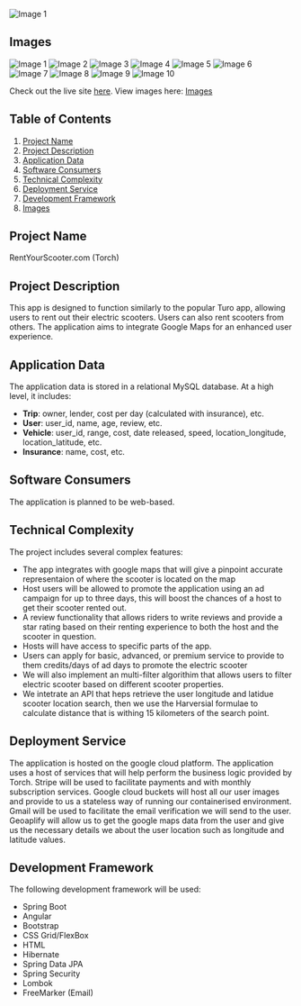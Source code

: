 ![Image 1](./FrontEnd/src/assets/images/website/torchlogoblack.png)



## Images

![Image 1](./images/image1.png)
![Image 2](./images/image2.png)
![Image 3](./images/image3.png)
![Image 4](./images/image4.png)
![Image 5](./images/image5.png)
![Image 6](./images/image6.png)
![Image 7](./images/image7.png)
![Image 8](./images/image8.png)
![Image 9](./images/image9.png)
![Image 10](./images/image10.png)




Check out the live site [here](https://torch-front-end-wfurmbodqa-nw.a.run.app/).
View images here: [Images](#Images)

## Table of Contents
1. [Project Name](#project-name)
2. [Project Description](#project-description)
3. [Application Data](#application-data)
4. [Software Consumers](#software-consumers)
5. [Technical Complexity](#technical-complexity)
6. [Deployment Service](#deployment-service)
7. [Development Framework](#development-framework)
8. [Images](#Images)

## Project Name
RentYourScooter.com (Torch)

## Project Description
This app is designed to function similarly to the popular Turo app, allowing users to rent out their electric scooters. Users can also rent scooters from others. The application aims to integrate Google Maps for an enhanced user experience.

## Application Data
The application data is stored in a relational MySQL database. At a high level, it includes:

- **Trip**: owner, lender, cost per day (calculated with insurance), etc.
- **User**: user_id, name, age, review, etc.
- **Vehicle**: user_id, range, cost, date released, speed, location_longitude, location_latitude, etc.
- **Insurance**: name, cost, etc.

## Software Consumers
The application is planned to be web-based.

## Technical Complexity
The project includes several complex features:

- The app integrates with google maps that will give a pinpoint accurate representaion of where the scooter is located on the map
- Host users will be allowed to promote the application using an ad campaign for up to three days, this will boost the chances of a host to get their scooter rented out.
- A review functionality that allows riders to write reviews and provide a star rating based on their renting experience to both the host and the scooter in question.
- Hosts will have access to specific parts of the app.
- Users can apply for basic, advanced, or premium service to provide to them credits/days of ad days to promote the electric scooter
- We will also implement an multi-filter algorithim that allows users to filter electric scooter based on different scooter properties.
- We intetrate an API that heps retrieve the user longitude and latidue scooter location search, then we use the Harversial formulae to calculate distance that is withing 15 kilometers of the search point.



## Deployment Service
The application is hosted on the google cloud platform. The application uses a host of services that will help perform the business logic provided by Torch. Stripe will be used to facilitate payments and with monthly subscription services. Google cloud buckets will host all our user images and provide to us a stateless way of running our containerised environment. Gmail will be used to facilitate the email verification we will send to the user. Geoaplify will allow us to get the google maps data from the user and give us the necessary details we about the user location such as longitude and latitude values. 

## Development Framework
The following development framework will be used:

- Spring Boot
- Angular
- Bootstrap
- CSS Grid/FlexBox
- HTML
- Hibernate
- Spring Data JPA
- Spring Security
- Lombok
- FreeMarker (Email)



